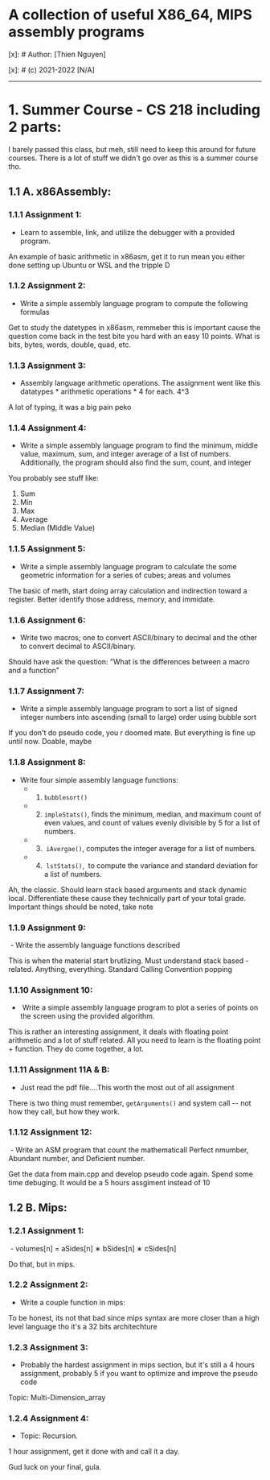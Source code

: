 # A collection of useful X86_64, MIPS assembly programs

[x]: # Author: [Thien Nguyen]

[x]: # (c) 2021-2022 [N/A]

---
# 1. Summer Course - CS 218 including 2 parts: 
I barely passed this class, but meh, still need to keep this around for future courses. There is a lot of stuff we didn't go over as this is a summer course tho.

## 1.1 A. x86Assembly:
### 1.1.1 Assignment 1:
- Learn to assemble, link, and utilize the debugger with a provided program.

An example of basic arithmetic in x86asm, get it to run mean you either done setting up Ubuntu or WSL and the tripple D

### 1.1.2 Assignment 2:
- Write a simple assembly language program to compute the following formulas

Get to study the datetypes in x86asm, remmeber this is important cause the question come back in the test bite you hard with an easy 10 points. What is bits, bytes, words, double, quad, etc.

### 1.1.3 Assignment 3:
- Assembly language arithmetic operations. The assignment went like this datatypes \* arithmetic operations \* 4 for each. 4^3

A lot of typing, it was a big pain peko

### 1.1.4 Assignment 4:
- Write a simple assembly language program to find the minimum, middle value, maximum, sum, and integer average of a list of numbers. Additionally, the program should also find the sum, count, and integer

You probably see stuff like:

1. Sum
2. Min
3. Max
4. Average
5. Median (Middle Value)

### 1.1.5 Assignment 5:
- Write a simple assembly language program to calculate the some geometric information for a series of cubes; areas and volumes

The basic of meth, start doing array calculation and indirection toward a register. Better identify those address, memory, and immidate.

### 1.1.6 Assignment 6:
- Write two macros; one to convert ASCII/binary to decimal and the other to convert decimal to ASCII/binary.

Should have ask the question: "What is the differences between a macro and a function"

### 1.1.7 Assignment 7:
- Write a simple assembly language program to sort a list of signed integer numbers into ascending (small to large) order using bubble sort

If you don't do pseudo code, you r doomed mate. But everything is fine up until now. Doable, maybe

### 1.1.8 Assignment 8:
- Write four simple assembly language functions:
	- 1. `bubblesort()`
	- 2. `impleStats()`, finds the minimum, median, and maximum count of even values, and count of values evenly divisible by 5 for a list of numbers.
	- 3.  `iAvergae()`, computes the integer average for a list of numbers.
	- 4.  `lstStats()`,  to compute the variance and standard deviation for a list of numbers.

Ah, the classic. Should learn stack based arguments and stack dynamic local. Differentiate these cause they technically part of your total grade. Important things should be noted, take note

### 1.1.9 Assignment 9:
 - Write the assembly language functions described

This is when the material start brutlizing. Must understand stack based - related. Anything, everything. Standard Calling Convention popping 

### 1.1.10 Assignment 10:
-  Write a simple assembly language program to plot a series of points on the screen using the provided algorithm.

This is rather an interesting assignment, it deals with floating point arithmetic and a lot of stuff related. All you need to learn is the floating point + function. They do come together, a lot.

### 1.1.11 Assignment 11A & B:
- Just read the pdf file....This worth the most out of all assignment

There is two thing must remember, `getArguments()` and system call -- not how they call, but how they work. 

### 1.1.12 Assignment 12:
 - Write an ASM program that count the mathematicall Perfect nmumber, Abundant number, and Deficient number.

Get the data from main.cpp and develop pseudo code again. Spend some time debuging. It would be a 5 hours assgiment instead of 10

## 1.2 B. Mips:
### 1.2.1 Assignment 1:
 - volumes[n] = aSides[n] ∗ bSides[n] ∗ cSides[n]

Do that, but in mips.

### 1.2.2 Assignment 2:
- Write a couple function in mips:

To be honest, its not that bad since mips syntax are more closer than a high level language tho it's a 32 bits architechture

### 1.2.3 Assignment 3:
- Probably the hardest assignment in mips section, but it's still a 4 hours assignment, probably 5 if you want to optimize and improve the pseudo code

Topic: Multi-Dimension_array

### 1.2.4 Assignment 4:
- Topic: Recursion.

1 hour assignment, get it done with and call it a day. 

Gud luck on your final, gula.